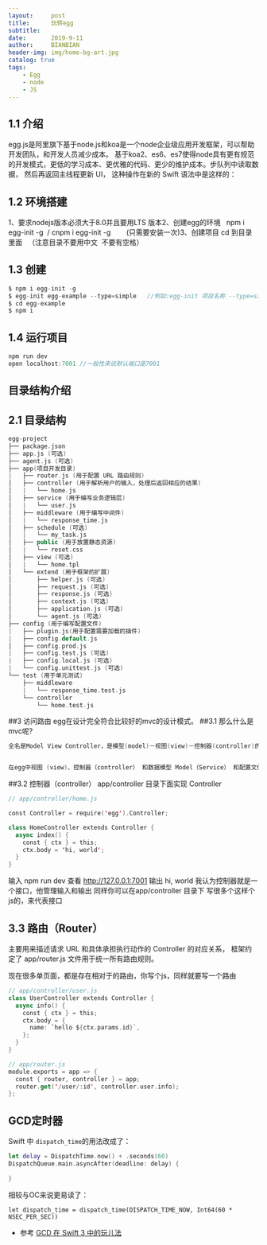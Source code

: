 ```yaml
---
layout:     post
title:      玩转egg
subtitle:   
date:       2019-9-11
author:    	BIANBIAN
header-img: img/home-bg-art.jpg
catalog: true
tags:
    - Egg
    - node
    - JS
---
```



## 1.1 介绍

egg.js是阿里旗下基于node.js和koa是一个node企业级应用开发框架，可以帮助开发团队，和开发人员减少成本。
基于koa2、es6、es7使得node具有更有规范的开发模式，更低的学习成本、更优雅的代码、更少的维护成本。步队列中读取数据， 然后再返回主线程更新 UI， 这种操作在新的 Swift 语法中是这样的：

## 1.2 环境搭建

1、要求nodejs版本必须大于8.0并且要用LTS 版本2、创建egg的环境   npm i egg-init -g  / cnpm i egg-init -g        (只需要安装一次)3、创建项目	cd 到目录里面   （注意目录不要用中文  不要有空格）

## 1.3 创建

```javascript
$ npm i egg-init -g
$ egg-init egg-example --type=simple   //例如:egg-init 项目名称 --type=simple
$ cd egg-example
$ npm i

```
## 1.4 运行项目
```swift
npm run dev  
open localhost:7001 //一般性来说默认端口是7001
```

## 目录结构介绍
## 2.1 目录结构

```swift
egg-project
├── package.json
├── app.js (可选)
├── agent.js (可选)
├── app(项目开发目录)
|   ├── router.js (用于配置 URL 路由规则)
│   ├── controller (用于解析用户的输入，处理后返回相应的结果)
│   |   └── home.js
│   ├── service (用于编写业务逻辑层)
│   |   └── user.js
│   ├── middleware (用于编写中间件)
│   |   └── response_time.js
│   ├── schedule (可选)
│   |   └── my_task.js
│   ├── public (用于放置静态资源)
│   |   └── reset.css
│   ├── view (可选)
│   |   └── home.tpl
│   └── extend (用于框架的扩展)
│       ├── helper.js (可选)
│       ├── request.js (可选)
│       ├── response.js (可选)
│       ├── context.js (可选)
│       ├── application.js (可选)
│       └── agent.js (可选)
├── config (用于编写配置文件)
|   ├── plugin.js(用于配置需要加载的插件)
|   ├── config.default.js
│   ├── config.prod.js
|   ├── config.test.js (可选)
|   ├── config.local.js (可选)
|   └── config.unittest.js (可选)
└── test (用于单元测试)
    ├── middleware
    |   └── response_time.test.js
    └── controller
        └── home.test.js
```
##3 访问路由
egg在设计完全符合比较好的mvc的设计模式。
##3.1 那么什么是mvc呢?

```swift
全名是Model View Controller，是模型(model)－视图(view)－控制器(controller)的缩写，一种软件设计典范。


在egg中视图 (view)、控制器（controller） 和数据模型 Model（Service） 和配置文件（config）
```
##3.2 控制器（controller）
app/controller 目录下面实现 Controller


```swift
// app/controller/home.js

const Controller = require('egg').Controller;

class HomeController extends Controller {
  async index() {
    const { ctx } = this;
    ctx.body = 'hi, world';
  }
}

```
输入 npm run dev 查看 http://127.0.0.1:7001 输出  hi, world
我认为控制器就是一个接口，他管理输入和输出
同样你可以在app/controller 目录下 写很多个这样个js的，来代表接口


## 3.3 路由（Router）

主要用来描述请求 URL 和具体承担执行动作的 Controller 的对应关系， 框架约定了 app/router.js 文件用于统一所有路由规则。

现在很多单页面，都是存在相对于的路由，你写个js，同样就要写一个路由

```swift
// app/controller/user.js
class UserController extends Controller {
  async info() {
    const { ctx } = this;
    ctx.body = {
      name: `hello ${ctx.params.id}`,
    };
  }
}

// app/router.js
module.exports = app => {
  const { router, controller } = app;
  router.get('/user/:id', controller.user.info);
};


```
## GCD定时器

Swift 中 `dispatch_time`的用法改成了：

```swift
let delay = DispatchTime.now() + .seconds(60)
DispatchQueue.main.asyncAfter(deadline: delay) { 
    
}
```

相较与OC来说更易读了：

```objc
let dispatch_time = dispatch_time(DISPATCH_TIME_NOW, Int64(60 * NSEC_PER_SEC))
```

- 参考 [GCD 在 Swift 3 中的玩儿法](https://www.swiftcafe.io/2016/10/16/swift-gcd/)